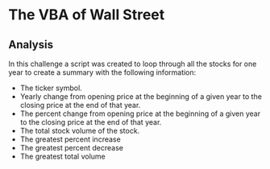 # The VBA of Wall Street

## Analysis
In this challenge a script was created to loop through all the stocks for one year to create a summary with the following information:
*	The ticker symbol.
*	Yearly change from opening price at the beginning of a given year to the closing price at the end of that year.
*	The percent change from opening price at the beginning of a given year to the closing price at the end of that year.
*	The total stock volume of the stock.
*	The greatest percent increase
*	The greatest percent decrease
*	The greatest total volume

